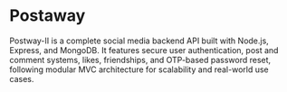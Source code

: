 # Postaway
Postway-II is a complete social media backend API built with Node.js, Express, and MongoDB. It features secure user authentication, post and comment systems, likes, friendships, and OTP-based password reset, following modular MVC architecture for scalability and real-world use cases.
